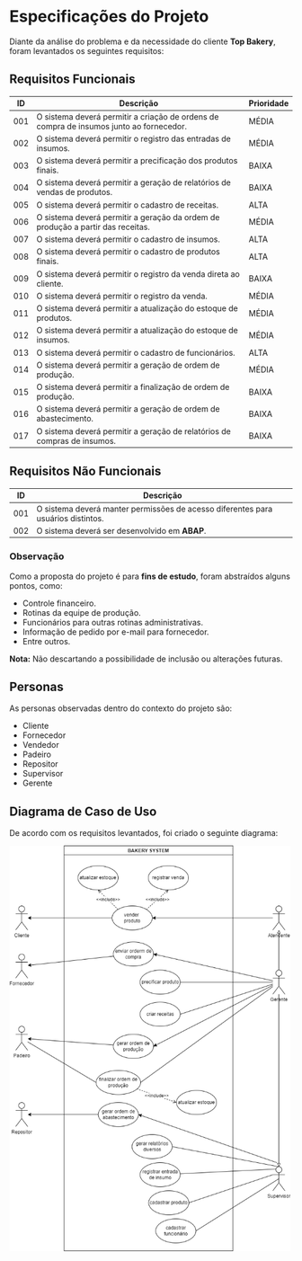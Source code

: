 # Especificações do Projeto

Diante da análise do problema e da necessidade do cliente **Top Bakery**, foram levantados os seguintes requisitos:

## Requisitos Funcionais

| ID   | Descrição | Prioridade |
|------|-----------|-----|
| 001  | O sistema deverá permitir a criação de ordens de compra de insumos junto ao fornecedor. | MÉDIA |
| 002  | O sistema deverá permitir o registro das entradas de insumos. | MÉDIA |
| 003  | O sistema deverá permitir a precificação dos produtos finais. | BAIXA |
| 004  | O sistema deverá permitir a geração de relatórios de vendas de produtos. | BAIXA |
| 005  | O sistema deverá permitir o cadastro de receitas. | ALTA |
| 006  | O sistema deverá permitir a geração da ordem de produção a partir das receitas. | MÉDIA |
| 007  | O sistema deverá permitir o cadastro de insumos. | ALTA |
| 008  | O sistema deverá permitir o cadastro de produtos finais. | ALTA |
| 009  | O sistema deverá permitir o registro da venda direta ao cliente. | BAIXA |
| 010  | O sistema deverá permitir o registro da venda. | MÉDIA |
| 011  | O sistema deverá permitir a atualização do estoque de produtos. | MÉDIA |
| 012  | O sistema deverá permitir a atualização do estoque de insumos. | MÉDIA |
| 013  | O sistema deverá permitir o cadastro de funcionários. | ALTA |
| 014  | O sistema deverá permitir a geração de ordem de produção. | MÉDIA |
| 015  | O sistema deverá permitir a finalização de ordem de produção. | BAIXA |
| 016  | O sistema deverá permitir a geração de ordem de abastecimento. | BAIXA |
| 017  | O sistema deverá permitir a geração de relatórios de compras de insumos. | BAIXA |

## Requisitos Não Funcionais

| ID   | Descrição |
|------|-----------|
| 001  | O sistema deverá manter permissões de acesso diferentes para usuários distintos. |
| 002  | O sistema deverá ser desenvolvido em **ABAP**. |

### Observação  
Como a proposta do projeto é para **fins de estudo**, foram abstraídos alguns pontos, como:

- Controle financeiro.  
- Rotinas da equipe de produção.  
- Funcionários para outras rotinas administrativas.  
- Informação de pedido por e-mail para fornecedor.  
- Entre outros.  

**Nota:** Não descartando a possibilidade de inclusão ou alterações futuras.

## Personas

As personas observadas dentro do contexto do projeto são:
- Cliente
- Fornecedor
- Vendedor
- Padeiro
- Repositor
- Supervisor
- Gerente

## Diagrama de Caso de Uso

De acordo com os requisitos levantados, foi criado o seguinte diagrama:

<img src="https://github.com/CarlosCamuzzi/abap-top-bakery/blob/main/docs/img/diagrama_caso_uso_bakery.png" alt="Top Bakery: Caso de Uso" width="500" height="722">
